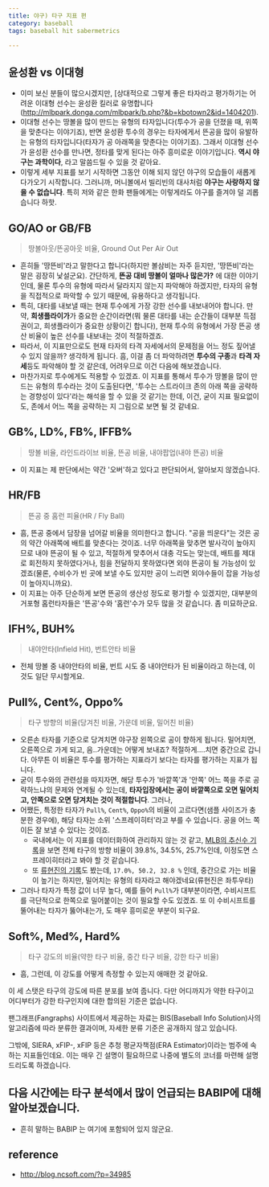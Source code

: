 ```yaml
---
title: 야구) 타구 지표 편
category: baseball
tags: baseball hit sabermetrics

---
```


## 윤성환 vs 이대형

- 이미 보신 분들이 많으시겠지만, [상대적으로 그렇게 좋은 타자라고 평가하기는 어려운 이대형 선수는 윤성환 킬러로 유명합니다(http://mlbpark.donga.com/mlbpark/b.php?&b=kbotown2&id=1404201). 
- 이대형 선수는 땅볼을 많이 만드는 유형의 타자입니다(투수가 공을 던졌을 때, 위쪽을 맞춘다는 이야기죠), 반면 윤성환 투수의 경우는 타자에게서 뜬공을 많이 유발하는 유형의 타자입니다(타자가 공 아래쪽을 맞춘다는 이야기죠). 그래서 이대형 선수가 윤성환 선수를 만나면, 정타를 맞게 된다는 아주 흥미로운 이야기입니다. **역시 야구는 과학이다**, 라고 말씀드릴 수 있을 것 같아요. 
- 이렇게 세부 지표를 보기 시작하면 그동안 이해 되지 않던 야구의 모습들이 새롭게 다가오기 시작합니다. 그러니까, 머니볼에서 빌리빈의 대사처럼 **야구는 사랑하지 않을 수 없습니다**. 특히 저와 같은 한화 팬들에게는 이렇게라도 야구를 즐겨야 덜 괴롭습니다 하핫. 

## GO/AO or GB/FB

> 땅볼아웃/뜬공아웃 비율, Ground Out Per Air Out

- 흔히들 '땅뜬비'라고 말한다고 합니다(하지만 볼삼비는 자주 듣지만, '땅뜬비'라는 말은 굉장히 낯설군요). 간단하게, **뜬공 대비 땅볼이 얼마나 많은가?** 에 대한 이야기인데, 물론 투수의 유형에 따라서 달라지지 않는지 파악해야 하겠지만, 타자의 유형을 직접적으로 파악할 수 있기 때문에, 유용하다고 생각됩니다. 
- 특히, 대타를 내보낼 때는 현재 투수에게 가장 강한 선수를 내보내어야 합니다. 만약, **희생플라이가**가 중요한 순간이라면(뭐 물론 대타를 내는 순간들이 대부분 득점권이고, 희생플라이가 중요한 상황이긴 합니다), 현재 투수의 유형에서 가장 뜬공 생산 비율이 높은 선수를 내보내는 것이 적절하겠죠. 
- 따라서, 이 지표만으로도 현재 타자의 타격 자세에서의 문제점을 어느 정도 짚어낼 수 있지 않을까? 생각하게 됩니다. 흠, 이걸 좀 더 파악하려면 **투수의 구종**과 **타격 자세**등도 파악해야 할 것 같은데, 어려우므로 이건 다음에 해보겠습니다.
- 마찬가지로 투수에게도 적용할 수 있겠죠. 이 지표를 통해서 투수가 땅볼을 많이 만드는 유형의 투수라는 것이 도출된다면, '투수는 스트라이크 존의 아래 쪽을 공략하는 경향성이 있다'라는 해석을 할 수 있을 것 같기는 한데, 이건, 굳이 지표 필요없이도, 존에서 어느 쪽을 공략하는 지 그림으로 보면 될 것 같네요. 


## GB%, LD%, FB%, IFFB% 

> 땅볼 비율, 라인드라이브 비율, 뜬공 비율, 내야팝업(내야 뜬공) 비율

- 이 지표는 제 판단에서는 약간 '오버'하고 있다고 판단되어서, 알아보지 않겠습니다.

## HR/FB

> 뜬공 중 홈런 피율(HR / Fly Ball)

- 흠, 뜬공 중에서 담장을 넘어갈 비율을 의미한다고 합니다. "공을 띄운다"는 것은 공의 약간 아래쪽에 배트를 맞춘다는 것이죠. 너무 아래쪽을 맞추면 발사각이 높아지므로 내야 뜬공이 될 수 있고, 적절하게 맞추어서 대충 각도는 맞는데, 배트를 제대로 회전하지 못하였다거나, 힘을 전달하지 못하였다면 외야 뜬공이 될 가능성이 있겠죠(물론, 수비수가 빈 곳에 보낼 수도 있지만 공이 느리면 외야수들이 잡을 가능성이 높아지니까요). 
- 이 지표는 아주 단순하게 보면 뜬공의 생산성 정도로 평가할 수 있겠지만, 대부분의 거포형 홈런타자들은 '뜬공'수와 '홈런'수가 모두 많을 것 같습니다. 좀 미묘하군요. 

## IFH%, BUH% 

> 내야안타(Infield Hit), 번트안타 비율

- 전체 땅볼 중 내야안타의 비율, 번트 시도 중 내야안타가 된 비율이라고 하는데, 이것도 일단 무시할게요. 

## Pull%, Cent%, Oppo%

> 타구 방향의 비율(당겨친 비율, 가운데 비율, 밀어친 비율)

- 오른손 타자를 기준으로 당겨치면 야구장 왼쪽으로 공이 향하게 됩니다. 밀어치면, 오른쪽으로 가게 되고, 음..가운데는 어떻게 보내죠? 적절하게....치면 중간으로 갑니다. 아무튼 이 비율은 투수를 평가하는 지표라기 보다는 타자를 평가하는 지표가 됩니다. 
- 굳이 투수와의 관련성을 따지자면, 해당 투수가 '바깥쪽'과 '안쪽' 어느 쪽을 주로 공략하느냐의 문제와 연계될 수 있는데, **타자입장에서는 공이 바깥쪽으로 오면 밀어치고, 안쪽으로 오면 당겨치는 것이 적절합니다**. 그러나, 
- 어쨌든, 특정한 타자가 `Pull%`, `Cent%`, `Oppo%`의 비율이 고르다면(샘플 사이즈가 충분한 경우에), 해당 타자는 소위 '스프레이히터'라고 부를 수 있습니다. 공을 어느 쪽이든 잘 보낼 수 있다는 것이죠. 
    - 국내에서는 이 지표를 데이터화하여 관리하지 않는 것 같고, [MLB의 추신수 기록](https://www.fangraphs.com/statss.aspx?playerid=3174&position=OF)을 보면 전체 타구의 방향 비율이 39.8%, 34.5%, 25.7%인데, 이정도면 스프레이히터라고 봐야 할 것 같습니다. 
    - 또 [류현진의 기록](https://www.fangraphs.com/statss.aspx?playerid=14444&position=P)도 봤는데, `17.0%, 50.2, 32.8 %` 인데, 중간으로 가는 비율이 높기는 하지만, 밀어치는 유형의 타자라고 해야겠네요(류현진은 좌투우타)
- 그러나 타자가 특정 값이 너무 높다, 예를 들어 `Pull%`가 대부분이라면, 수비시프트를 극단적으로 한쪽으로 밀어붙이는 것이 필요할 수도 있겠죠. 또 이 수비시프트를 뚤어내는 타자가 뚫어내는가, 도 매우 흥미로운 부분이 되구요. 

## Soft%, Med%, Hard% 

> 타구 강도의 비율(약한 타구 비율, 중간 타구 비율, 강한 타구 비율)

- 흠, 그런데, 이 강도를 어떻게 측정할 수 있는지 애매한 것 같아요. 

이 세 스탯은 타구의 강도에 따른 분포를 보여 줍니다. 다만 어디까지가 약한 타구이고 어디부터가 강한 타구인지에 대한 합의된 기준은 없습니다.

팬그래프(Fangraphs) 사이트에서 제공하는 자료는 BIS(Baseball Info Solution)사의 알고리즘에 따라 분류한 결과이며, 자세한 분류 기준은 공개하지 않고 있습니다.

그밖에, SIERA, xFIP-, xFIP 등은 추청 평균자책점(ERA Estimator)이라는 범주에 속하는 지표들인데요. 이는 매우 긴 설명이 필요하므로 나중에 별도의 코너를 마련해 설명드리도록 하겠습니다.

다음 시간에는 타구 분석에서 많이 언급되는 BABIP에 대해 알아보겠습니다.
- 
- 흔히 말하는 BABIP 는 여기에 포함되어 있지 않군요. 

## reference 

- <http://blog.ncsoft.com/?p=34985>